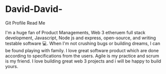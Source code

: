 # David-David-
Git Profile Read Me

 I'm a huge fan of Product Managements, Web 3 etheruem full stack development, Javascript, Node js and express, 
open-source, and writing testable software 💻. When I'm not crushing bugs or building dreams, I can be found playing with family.
I love great software product which are done according to specifications from the users. Agile is my practice and scrum is my friend. 
I love building great web 3 projects and i will be happy to build yours.

